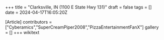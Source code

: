 +++
title = "Clarksville, IN (1100 E State Hwy 131)"
draft = false
tags = []
date = 2024-04-17T16:05:20Z

[Article]
contributors = ["Cyberamics","SuperCreamPiper2008","PizzaEntertainmentFanX"]
gallery = []
+++
wikitext